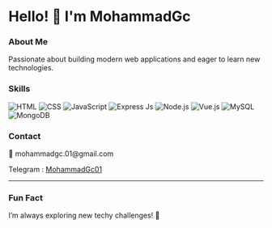 # Hello! 👋 I'm MohammadGc

### About Me
Passionate about building modern web applications and eager to learn new technologies.

### Skills
![HTML](https://img.shields.io/badge/HTML5-E34F26?style=flat&logo=html5&logoColor=white)
![CSS](https://img.shields.io/badge/CSS3-1572B6?style=flat&logo=css3&logoColor=white)
![JavaScript](https://img.shields.io/badge/JavaScript-F7DF1E?style=flat&logo=javascript&logoColor=333)
![Express Js](https://camo.githubusercontent.com/e01b1cfdcc52e26519db194c2a7b4b93eafe7a614a0dab69cfe967864a8f1119/68747470733a2f2f696d672e736869656c64732e696f2f62616467652f657870726573732e6a732d2532333430346435392e7376673f7374796c653d666f722d7468652d6261646765266c6f676f3d65787072657373266c6f676f436f6c6f723d253233363144414642)
![Node.js](https://img.shields.io/badge/Node.js-339933?style=flat&logo=node.js&logoColor=white)
![Vue.js](https://img.shields.io/badge/Vue.js-41b883?style=flat&logo=vue.js&logoColor=white)
![MySQL](https://img.shields.io/badge/MySQL-4479A1?style=flat&logo=mysql&logoColor=white)
![MongoDB](https://img.shields.io/badge/MongoDB-47A248?style=flat&logo=mongodb&logoColor=white)

### Contact
<p> 📧 mohammadgc.01@gmail.com </p>
Telegram :  <a href="https://t.me/MohammadGc01"> MohammadGc01 </a>

---

### Fun Fact
I’m always exploring new techy challenges! 🚀
